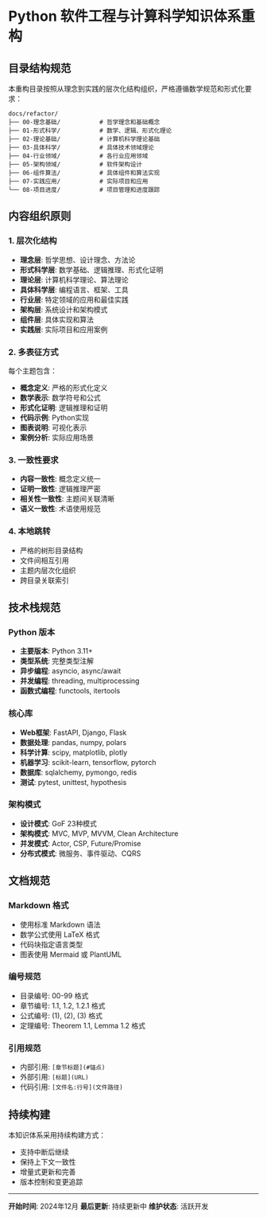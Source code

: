 # Python 软件工程与计算科学知识体系重构

## 目录结构规范

本重构目录按照从理念到实践的层次化结构组织，严格遵循数学规范和形式化要求：

```text
docs/refactor/
├── 00-理念基础/           # 哲学理念和基础概念
├── 01-形式科学/           # 数学、逻辑、形式化理论
├── 02-理论基础/           # 计算机科学理论基础
├── 03-具体科学/           # 具体技术领域理论
├── 04-行业领域/           # 各行业应用领域
├── 05-架构领域/           # 软件架构设计
├── 06-组件算法/           # 具体组件和算法实现
├── 07-实践应用/           # 实际项目和应用
└── 08-项目进度/           # 项目管理和进度跟踪
```

## 内容组织原则

### 1. 层次化结构

- **理念层**: 哲学思想、设计理念、方法论
- **形式科学层**: 数学基础、逻辑推理、形式化证明
- **理论层**: 计算机科学理论、算法理论
- **具体科学层**: 编程语言、框架、工具
- **行业层**: 特定领域的应用和最佳实践
- **架构层**: 系统设计和架构模式
- **组件层**: 具体实现和算法
- **实践层**: 实际项目和应用案例

### 2. 多表征方式

每个主题包含：

- **概念定义**: 严格的形式化定义
- **数学表示**: 数学符号和公式
- **形式化证明**: 逻辑推理和证明
- **代码示例**: Python实现
- **图表说明**: 可视化表示
- **案例分析**: 实际应用场景

### 3. 一致性要求

- **内容一致性**: 概念定义统一
- **证明一致性**: 逻辑推理严密
- **相关性一致性**: 主题间关联清晰
- **语义一致性**: 术语使用规范

### 4. 本地跳转

- 严格的树形目录结构
- 文件间相互引用
- 主题内层次化组织
- 跨目录关联索引

## 技术栈规范

### Python 版本

- **主要版本**: Python 3.11+
- **类型系统**: 完整类型注解
- **异步编程**: asyncio, async/await
- **并发编程**: threading, multiprocessing
- **函数式编程**: functools, itertools

### 核心库

- **Web框架**: FastAPI, Django, Flask
- **数据处理**: pandas, numpy, polars
- **科学计算**: scipy, matplotlib, plotly
- **机器学习**: scikit-learn, tensorflow, pytorch
- **数据库**: sqlalchemy, pymongo, redis
- **测试**: pytest, unittest, hypothesis

### 架构模式

- **设计模式**: GoF 23种模式
- **架构模式**: MVC, MVP, MVVM, Clean Architecture
- **并发模式**: Actor, CSP, Future/Promise
- **分布式模式**: 微服务、事件驱动、CQRS

## 文档规范

### Markdown 格式

- 使用标准 Markdown 语法
- 数学公式使用 LaTeX 格式
- 代码块指定语言类型
- 图表使用 Mermaid 或 PlantUML

### 编号规范

- 目录编号: 00-99 格式
- 章节编号: 1.1, 1.2, 1.2.1 格式
- 公式编号: (1), (2), (3) 格式
- 定理编号: Theorem 1.1, Lemma 1.2 格式

### 引用规范

- 内部引用: `[章节标题](#锚点)`
- 外部引用: `[标题](URL)`
- 代码引用: `[文件名:行号](文件路径)`

## 持续构建

本知识体系采用持续构建方式：

- 支持中断后继续
- 保持上下文一致性
- 增量式更新和完善
- 版本控制和变更追踪

---

**开始时间**: 2024年12月
**最后更新**: 持续更新中
**维护状态**: 活跃开发
